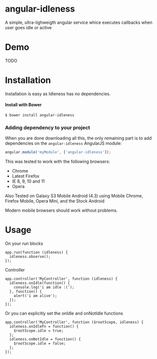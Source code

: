 # angular-idleness
A simple, ultra-lighweigth angular service whice executes callbacks when user goes idle or active

# Demo

TODO

# Installation

Installation is easy as Idleness has no dependencies.

#### Install with Bower
```sh
$ bower install angular-idleness
```

### Adding dependency to your project

When you are done downloading all this, the only remaining part is to add dependencies on the `angular-idleness` AngularJS module:

```js
angular.module('myModule', ['angular-idleness']);
```

This was tested to work with the following browsers:
* Chrome
* Latest Firefox
* IE 8, 9, 10 and 11
* Opera

Also Tested on Galaxy S3 Mobile Android (4.3) using Mobile Chrome, Firefox Mobile, Opera Mini, and the Stock Android 

Modern mobile browsers should work without problems.

# Usage

On your run blocks
```
app.run(function (idleness) {
  idleness.observe();
});
```

Controller
```
app.controller('MyController', function (idleness) {
  idleness.onIdle(function() {
    console.log('i am idle :(');
  }, function() {
    alert('i am alive');
  });
});
```

Or you can explicitly set the onIdle and onNotIdle functions
```
app.controller('MyController', function ($rootScope, idleness) {
  idleness.onIdleFn = function() {
    $rootScope.idle = true;
  };
  idleness.onNotIdle = function() {
    $rootScope.idle = false;
  };
});
```
